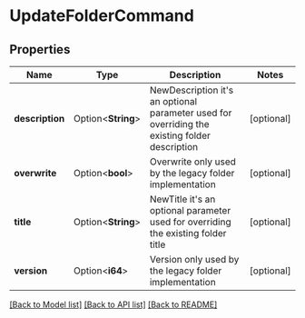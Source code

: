 # UpdateFolderCommand

## Properties

Name | Type | Description | Notes
------------ | ------------- | ------------- | -------------
**description** | Option<**String**> | NewDescription it's an optional parameter used for overriding the existing folder description | [optional]
**overwrite** | Option<**bool**> | Overwrite only used by the legacy folder implementation | [optional]
**title** | Option<**String**> | NewTitle it's an optional parameter used for overriding the existing folder title | [optional]
**version** | Option<**i64**> | Version only used by the legacy folder implementation | [optional]

[[Back to Model list]](../README.md#documentation-for-models) [[Back to API list]](../README.md#documentation-for-api-endpoints) [[Back to README]](../README.md)


